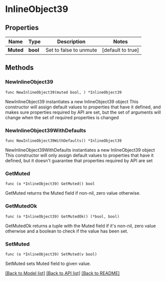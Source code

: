 # InlineObject39

## Properties

Name | Type | Description | Notes
------------ | ------------- | ------------- | -------------
**Muted** | **bool** | Set to false to unmute | [default to true]

## Methods

### NewInlineObject39

`func NewInlineObject39(muted bool, ) *InlineObject39`

NewInlineObject39 instantiates a new InlineObject39 object
This constructor will assign default values to properties that have it defined,
and makes sure properties required by API are set, but the set of arguments
will change when the set of required properties is changed

### NewInlineObject39WithDefaults

`func NewInlineObject39WithDefaults() *InlineObject39`

NewInlineObject39WithDefaults instantiates a new InlineObject39 object
This constructor will only assign default values to properties that have it defined,
but it doesn't guarantee that properties required by API are set

### GetMuted

`func (o *InlineObject39) GetMuted() bool`

GetMuted returns the Muted field if non-nil, zero value otherwise.

### GetMutedOk

`func (o *InlineObject39) GetMutedOk() (*bool, bool)`

GetMutedOk returns a tuple with the Muted field if it's non-nil, zero value otherwise
and a boolean to check if the value has been set.

### SetMuted

`func (o *InlineObject39) SetMuted(v bool)`

SetMuted sets Muted field to given value.



[[Back to Model list]](../README.md#documentation-for-models) [[Back to API list]](../README.md#documentation-for-api-endpoints) [[Back to README]](../README.md)


